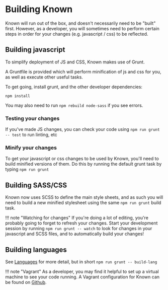# Building Known

Known will run out of the box, and doesn't necessarily need to be "built" first. However, as a developer, you will sometimes need to perform certain steps in order for your changes (e.g. javascript / css) to be reflected.

## Building javascript

To simplify deployment of JS and CSS, Known makes use of Grunt. 

A Gruntfile is provided which will perform minification of js and css for you, as well as execute other useful tasks.

To get going, install grunt, and the other developer dependencies:

```npm install```

You may also need to run `npm rebuild node-sass` if you see errors.

### Testing your changes

If you've made JS changes, you can check your code using ```npm run grunt -- test``` to run linting, etc

### Minify your changes

To get your javascript or css changes to be used by Known, you'll need to build minified versions of them. Do this by running the default grunt task by typing ```npm run grunt```

## Building SASS/CSS

Known now uses SCSS to define the main style sheets, and as such you will need to build a new minified stylesheet using the same ```npm run grunt``` build task.

!!! note "Watching for changes"
    If you're doing a lot of editing, you're probably going to forget to refresh your changes. Start your development session by running ```npm run grunt -- watch``` to look for changes in your javascript and SCSS files, and to automatically build your changes!

## Building languages

See [Languages](languages/index.md) for more detail, but in short ```npm run grunt -- build-lang```

!!! note "Vagrant"
    As a developer, you may find it helpful to set up a virtual machine to see your code running. A Vagrant configuration for Known can be found on [Github](https://github.com/mapkyca/known-vagrant).
